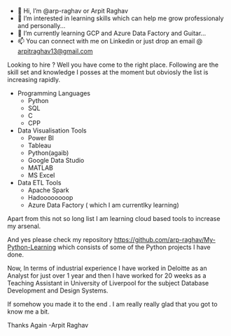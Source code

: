 - 👋 Hi, I’m @arp-raghav or Arpit Raghav
- 👀 I’m interested in learning skills which can help me grow professionaly and personally...
- 🌱 I’m currently learning GCP and Azure Data Factory and Guitar...
- 📫 You can connect with me on Linkedin or just drop an email @ arpitraghav13@gmail.com 

Looking to hire ?
Well you have come to the right place. Following are the skill set and knowledge I posses at the moment but obviosly the list is increasing rapidly.
* Programming Languages
  * Python
  * SQL
  * C
  * CPP
* Data Visualisation Tools
  * Power BI
  * Tableau
  * Python(agaib)
  * Google Data Studio
  * MATLAB
  * MS Excel
* Data ETL Tools
  * Apache Spark
  * Hadoooooooop
  * Azure Data Factory ( which I am currentlky learning)
  
Apart from this not so long list I am learning cloud based tools to increase my arsenal.

And yes please check my repository https://github.com/arp-raghav/My-Python-Learning which consists of some of the Python projects I have done.

Now, 
In terms of industrial experience I have worked in Deloitte as an Analyst for just over 1 year and then I have worked for 20 weeks as a Teaching Assistant in University of Liverpool for the subject Database Development and Design Systems.


If somehow you made it to the end . I am really really glad that you got to know me a bit.

Thanks Again
-Arpit Raghav


<!---
arp-raghav/arp-raghav is a ✨ special ✨ repository because its `README.md` (this file) appears on your GitHub profile.
You can click the Preview link to take a look at your changes.
--->
